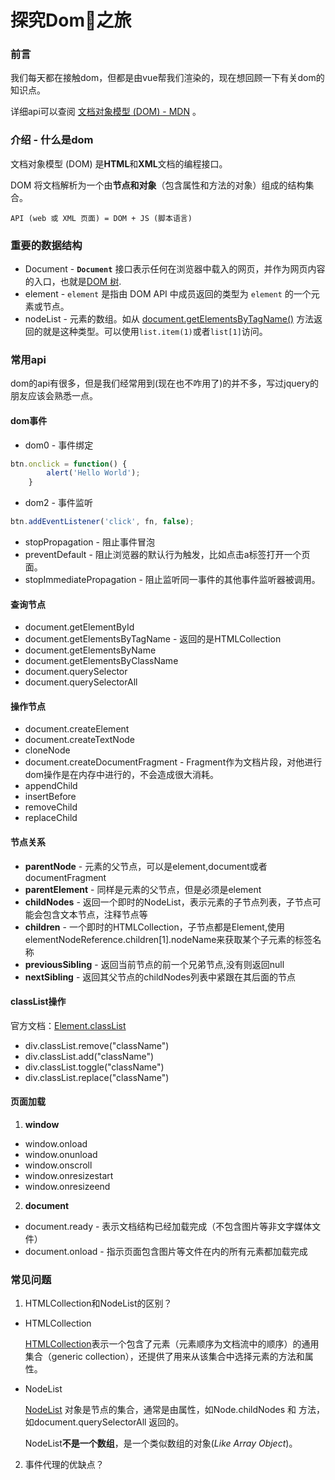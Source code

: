# 探究Dom🌲之旅

### 前言

我们每天都在接触dom，但都是由vue帮我们渲染的，现在想回顾一下有关dom的知识点。

详细api可以查阅 [文档对象模型 (DOM) - MDN](https://developer.mozilla.org/zh-CN/docs/Web/API/Document_Object_Model) 。

### 介绍 - 什么是dom

文档对象模型 (DOM) 是**HTML**和**XML**文档的编程接口。

DOM 将文档解析为一个由**节点和对象**（包含属性和方法的对象）组成的结构集合。

` API (web 或 XML 页面) = DOM + JS (脚本语言) `

### 重要的数据结构

- Document - **`Document`** 接口表示任何在浏览器中载入的网页，并作为网页内容的入口，也就是[DOM 树](https://developer.mozilla.org/en-US/docs/Using_the_W3C_DOM_Level_1_Core).
- element - `element` 是指由 DOM API 中成员返回的类型为 `element` 的一个元素或节点。
- nodeList - 元素的数组。如从 [document.getElementsByTagName()](https://developer.mozilla.org/zh-CN/docs/Web/API/Document/getElementsByTagName) 方法返回的就是这种类型。可以使用`list.item(1)`或者`list[1]`访问。

### 常用api

dom的api有很多，但是我们经常用到(现在也不咋用了)的并不多，写过jquery的朋友应该会熟悉一点。

#### dom事件

- dom0 - 事件绑定

```javascript
btn.onclick = function() {
        alert('Hello World');
    }
```

- dom2 - 事件监听

```javascript
btn.addEventListener('click', fn, false);
```

- stopPropagation - 阻止事件冒泡
- preventDefault - 阻止浏览器的默认行为触发，比如点击a标签打开一个页面。
- stopImmediatePropagation - 阻止监听同一事件的其他事件监听器被调用。

#### 查询节点

- document.getElementById
- document.getElementsByTagName - 返回的是HTMLCollection
- document.getElementsByName
- document.getElementsByClassName
- document.querySelector
- document.querySelectorAll

#### 操作节点

- document.createElement
- document.createTextNode
- cloneNode
- document.createDocumentFragment - Fragment作为文档片段，对他进行dom操作是在内存中进行的，不会造成很大消耗。
- appendChild
- insertBefore
- removeChild
- replaceChild

#### 节点关系

- **parentNode** - 元素的父节点，可以是element,document或者documentFragment
- **parentElement** - 同样是元素的父节点，但是必须是element
- **childNodes** - 返回一个即时的NodeList，表示元素的子节点列表，子节点可能会包含文本节点，注释节点等
- **children** - 一个即时的HTMLCollection，子节点都是Element,使用elementNodeReference.children[1].nodeName来获取某个子元素的标签名称
- **previousSibling** - 返回当前节点的前一个兄弟节点,没有则返回null
- **nextSibling** - 返回其父节点的childNodes列表中紧跟在其后面的节点

#### classList操作

官方文档：[Element.classList](https://developer.mozilla.org/zh-CN/docs/Web/API/Element/classList)

- div.classList.remove("className")
- div.classList.add("className")
- div.classList.toggle("className")
- div.classList.replace("className")

#### 页面加载

1. **window**

- window.onload
- window.onunload
- window.onscroll
- window.onresizestart
- window.onresizeend

2. **document**

- document.ready - 表示文档结构已经加载完成（不包含图片等非文字媒体文件）
- document.onload - 指示页面包含图片等文件在内的所有元素都加载完成

### 常见问题

1. HTMLCollection和NodeList的区别？

- HTMLCollection

  [HTMLCollection](https://developer.mozilla.org/zh-CN/docs/Web/API/HTMLCollection)表示一个包含了元素（元素顺序为文档流中的顺序）的通用集合（generic collection），还提供了用来从该集合中选择元素的方法和属性。

- NodeList

  [NodeList](https://developer.mozilla.org/zh-CN/docs/Web/API/NodeList) 对象是节点的集合，通常是由属性，如Node.childNodes 和 方法，如document.querySelectorAll 返回的。

  NodeList**不是一个数组**，是一个类似数组的对象(*Like Array Object*)。

2. 事件代理的优缺点？